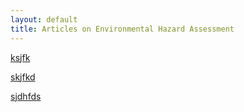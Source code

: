 ```yaml
---
layout: default
title: Articles on Environmental Hazard Assessment
---
```


[ksjfk]()

[skjfkd]()

[sjdhfds]()

